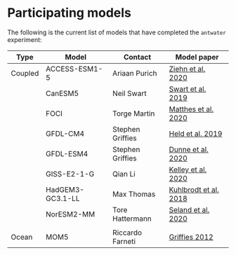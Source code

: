 # Participating models

The following is the current list of models that have completed the `antwater` experiment:

| Type     | Model            | Contact        | Model paper |         
|----------|------------------|----------------|---------------|
| Coupled  | ACCESS-ESM1-5    | Ariaan Purich  | [Ziehn et al. 2020](https://www.publish.csiro.au/es/es19035) |
|          | CanESM5          | Neil Swart     | [Swart et al. 2019](https://gmd.copernicus.org/articles/12/4823/2019/gmd-12-4823-2019.html) |
|          | FOCI             | Torge Martin   | [Matthes et al. 2020](https://gmd.copernicus.org/articles/13/2533) |
|          | GFDL-CM4         | Stephen Griffies | [Held et al. 2019](https://agupubs.onlinelibrary.wiley.com/doi/full/10.1029/2019MS001829) |
|          |  GFDL-ESM4       | Stephen Griffies | [Dunne et al. 2020](https://agupubs.onlinelibrary.wiley.com/doi/full/10.1029/2019MS002015) |
|          | GISS-E2-1-G      | Qian Li | [Kelley et al. 2020](https://agupubs.onlinelibrary.wiley.com/doi/10.1029/2019MS002025) |
|          | HadGEM3-GC3.1-LL | Max Thomas  | [Kuhlbrodt et al. 2018](https://agupubs.onlinelibrary.wiley.com/doi/full/10.1029/2018MS001370)
|          | NorESM2-MM        | Tore Hattermann | [Seland et al. 2020](https://gmd.copernicus.org/articles/13/6165/2020/gmd-13-6165-2020.html) |
|          |                   |           |
| Ocean    | MOM5             | Riccardo Farneti | [Griffies 2012](https://mom-ocean.github.io/assets/pdfs/MOM5_manual.pdf) |

